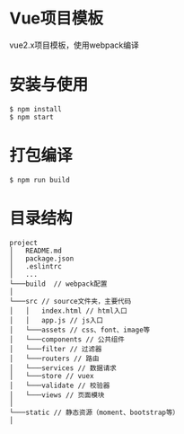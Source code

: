 # Vue项目模板
vue2.x项目模板，使用webpack编译


# 安装与使用

```
$ npm install
$ npm start
```


# 打包编译
```
$ npm run build
```


# 目录结构
```
project
│   README.md
│   package.json
│   .eslintrc
│   ...
└───build  // webpack配置
│
└───src // source文件夹，主要代码
│   │   index.html // html入口
│   │   app.js // js入口 
│   └───assets // css、font、image等
│   └───components // 公共组件
│   └───filter // 过滤器
│   └───routers // 路由
│   └───services // 数据请求
│   └───store // vuex
│   └───validate // 校验器
│   └───views // 页面模块
│
└───static // 静态资源（moment、bootstrap等）
│
```


